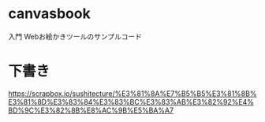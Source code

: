 # canvasbook

入門 Webお絵かきツールのサンプルコード

# 下書き

https://scrapbox.io/sushitecture/%E3%81%8A%E7%B5%B5%E3%81%8B%E3%81%8D%E3%83%84%E3%83%BC%E3%83%AB%E3%82%92%E4%BD%9C%E3%82%8B%E8%AC%9B%E5%BA%A7